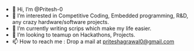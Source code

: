 - 👋 Hi, I’m @Pritesh-0
- 👀 I’m interested in Competitive Coding, Embedded programming, R&D, any crazy hardware/software projects.
- 🌱 I’m currently writing scrips which make my life easier.
- 💞️ I’m looking to teamup on Hackathons, Projects.
- 📫 How to reach me : Drop a mail at priteshagrawal0@gmail.com

<!---
Pritesh-0/Pritesh-0 is a ✨ special ✨ repository because its `README.md` (this file) appears on your GitHub profile.
You can click the Preview link to take a look at your changes.
--->

